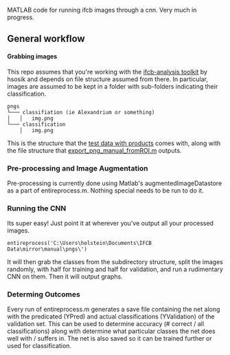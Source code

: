 MATLAB code for running ifcb images through a cnn. Very much in progress. 

## General workflow 
#### Grabbing images 
This repo assumes that you're working with the [ifcb-analysis toolkit](https://github.com/hsosik/ifcb-analysis) by hsosik and depends on file structure assumed from there. In particular, images are assumed to be kept in a folder with sub-folders indicating their classification. 
```
pngs
└─── classifiation (ie Alexandrium or something)
│   │   img.png
└─── classification 
    │   img.png
```
This is the structure that the [test data with products](https://github.com/hsosik/ifcb-analysis/wiki/Blob-extraction,-feature-extraction,-and-classifier-application#access-to-test-data-and-products) comes with, along with the file structure that [export_png_manual_fromROI.m](https://github.com/hsosik/ifcb-analysis/blob/master/IFCB_tools/export_png_manual_fromROI.m) outputs. 

### Pre-processing and Image Augmentation
Pre-processing is currently done using Matlab's augmentedImageDatastore as a part of entireprocess.m. Nothing special needs to be run to do it. 

### Running the CNN
Its super easy! Just point it at wherever you've output all your processed images. 
```
entireprocess('C:\Users\holstein\Documents\IFCB Data\mirror\manual\pngs\')
```
It will then grab the classes from the subdirectory structure, split the images randomly, with half for training and half for validation, and run a rudimentary CNN on them. Then it will output graphs. 

### Determing Outcomes
Every run of entireprocess.m generates a save file containing the net along with the predicated (YPred) and actual classifications (YValidation) of the validation set. This can be used to determine accuracy (# correct / all classifications) along with determine what particular classes the net does well with / suffers in. The net is also saved so it can be trained further or used for classification. 

